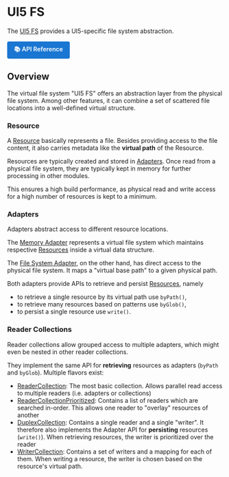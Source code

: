 # UI5 FS

The [UI5 FS](https://github.com/SAP/ui5-fs) provides a UI5-specific file system abstraction.

<div style="margin: 1rem 0;">
  <a href="https://ui5.github.io/cli/v4/api/" target="_blank" style="display: inline-block; padding: 8px 16px; background: #1976d2; color: white; text-decoration: none; border-radius: 4px; font-weight: 600; font-size: 14px;">
    📚 API Reference
  </a>
</div>

## Overview

The virtual file system "UI5 FS" offers an abstraction layer from the physical file system. Among other features, it can combine a set of scattered file locations into a well-defined virtual structure.

### Resource

A [Resource](https://ui5.github.io/cli/v5/api/@ui5_fs_Resource.html) basically represents a file. Besides providing access to the file content, it also carries metadata like the **virtual path** of the Resource.

Resources are typically created and stored in [Adapters](#adapters). Once read from a physical file system, they are typically kept in memory for further processing in other modules.

This ensures a high build performance, as physical read and write access for a high number of resources is kept to a minimum.

### Adapters

Adapters abstract access to different resource locations.

The [Memory Adapter](https://ui5.github.io/cli/v5/api/@ui5_fs_adapters_Memory.html) represents a virtual file system which maintains respective [Resources](#resource) inside a virtual data structure.

The [File System Adapter](https://ui5.github.io/cli/v5/api/@ui5_fs_adapters_FileSystem.html), on the other hand, has direct access to the physical file system. It maps a "virtual base path" to a given physical path.

Both adapters provide APIs to retrieve and persist [Resources](#resource), namely 

- to retrieve a single resource by its virtual path use `byPath()`,  
- to retrieve many resources based on patterns use `byGlob()`,
- to persist a single resource use `write()`.


### Reader Collections

Reader collections allow grouped access to multiple adapters, which might even be nested in other reader collections.

They implement the same API for **retrieving** resources as adapters (`byPath` and `byGlob`). Multiple flavors exist:

* [ReaderCollection](https://ui5.github.io/cli/v4/api/@ui5_fs_ReaderCollection.html): The most basic collection. Allows parallel read access to multiple readers (i.e. adapters or collections)
* [ReaderCollectionPrioritized](https://ui5.github.io/cli/v4/api/@ui5_fs_ReaderCollectionPrioritized.html): Contains a list of readers which are searched in-order. This allows one reader to "overlay" resources of another
* [DuplexCollection](https://ui5.github.io/cli/v4/api/@ui5_fs_DuplexCollection.html): Contains a single reader and a single "writer". It therefore also implements the Adapter API for **persisting** resources (`write()`). When retrieving resources, the writer is prioritized over the reader
* [WriterCollection](https://ui5.github.io/cli/v4/api/@ui5_fs_WriterCollection.html): Contains a set of writers and a mapping for each of them. When writing a resource, the writer is chosen based on the resource's virtual path.
